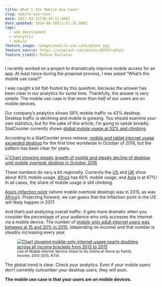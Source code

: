 ```yaml
---
title: What’s the Mobile Use Case?
slug: mobile-use-case
date: 2017-02-21T18:43:11.000Z
date_updated: 2018-08-20T11:51:25.000Z
tags:
  - web development
  - analytics
  - mobile
feature_image: /images/mobile-use-case/phone.jpg
feature_source: https://unsplash.com/photos/0VGG7cqTwCo
feature_credit: Rodion Kutsaiev
---
```


I recently worked on a project to dramatically improve mobile access for an app. At least twice during the proposal process, I was asked “What’s the mobile use case?”

I was caught a bit flat-footed by this question, because the answer has been clear in our analytics for some time. Thankfully, the answer is very simple: The mobile use case is that _more than half_ of our users are on mobile devices.

Our company’s analytics shows 58% mobile traffic vs 42% desktop. Desktop traffic is declining and mobile is growing. You should examine your own statistics, but for the sake of this article, I’m going to speak broadly. StatCounter currently shows [global mobile usage at 52% and climbing](http://gs.statcounter.com/platform-market-share/desktop-mobile/worldwide).

According to a StatCounter press release, [mobile and tablet internet usage exceeded desktop](http://gs.statcounter.com/press/mobile-and-tablet-internet-usage-exceeds-desktop-for-first-time-worldwide) for the first time worldwide in October of 2016, but the pattern has been clear for years.

[![Chart showing steady growth of mobile and steady decline of desktop until mobile overtook desktop in October 2016](/images/mobile-use-case/internet_usage_2009_2016_ww.png)](http://gs.statcounter.com/press/mobile-and-tablet-internet-usage-exceeds-desktop-for-first-time-worldwide)

These numbers do vary a bit regionally. Currently the [US](http://gs.statcounter.com/platform-market-share/desktop-mobile/united-states-of-america) and [UK](http://gs.statcounter.com/platform-market-share/desktop-mobile/united-kingdom) show about 40% mobile usage. [Africa](http://gs.statcounter.com/platform-market-share/desktop-mobile/africa) has 60% mobile usage, and [Asia](http://gs.statcounter.com/platform-market-share/desktop-mobile/asia) is at 67%! In all cases, the share of mobile usage is still climbing.

[Asia’s inflection point](http://gs.statcounter.com/platform-market-share/desktop-mobile/asia/2015) (where mobile overtook desktop) was in 2015, as was [Africa](http://gs.statcounter.com/platform-market-share/desktop-mobile/africa/2015)’s. Projecting forward, we can guess that the inflection point in the US will likely happen in 2017.

And that’s just analyzing overall traffic. It gets more dramatic when you consider the percentage of your audience who only accesses the internet via a mobile device. The number of [mobile-only adult internet users was between at 15 and 20% in 2015](https://www.ntia.doc.gov/blog/2016/evolving-technologies-change-nature-internet-use), (depending on income) and that number is steadily increasing every year.

<figure>
<a href="https://www.ntia.doc.gov/blog/2016/evolving-technologies-change-nature-internet-use"><img src="/images/mobile-use-case/download.png" alt="Chart showing mobile-only internet usage nearly doubling across all income brackets from 2013 to 2015"></a>
<figcaption><small>Use of Mobile Internet Service Alone to Go Online at Home by Family Income, 2013-2015, NTIA</small></figcaption>
</figure>

The global trend is clear. Check your analytics. Even if your mobile users don’t currently outnumber your desktop users, they will soon.

**The mobile use case is that your users are on mobile devices.**
